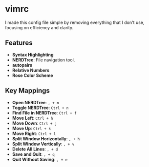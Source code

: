 # vimrc

I made this config file simple by removing everything that I don't use, focusing on efficiency and clarity.

## Features

- **Syntax Highlighting**
- **NERDTree**: File navigation tool.
- **autopairs**
- **Relative Numbers**
- **Rose Color Scheme**

## Key Mappings

- **Open NERDTree**: `, + n`
- **Toggle NERDTree**: `Ctrl + n`
- **Find File in NERDTree**: `Ctrl + f`
- **Move Left**: `Ctrl + h`
- **Move Down**: `Ctrl + j`
- **Move Up**: `Ctrl + k`
- **Move Right**: `Ctrl + l`
- **Split Window Horizontally**: `, + h`
- **Split Window Vertically**: `, + v`
- **Delete All Lines**: `, + d`
- **Save and Quit**: `, + q`
- **Quit Without Saving**: `, + e`
